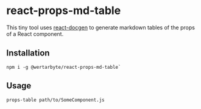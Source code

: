 # react-props-md-table
This tiny tool uses [react-docgen][] to generate markdown tables of the props of a React component.

[react-docgen]: https://github.com/reactjs/react-docgen

## Installation
```
npm i -g @wertarbyte/react-props-md-table`
```

## Usage
```
props-table path/to/SomeComponent.js
```
